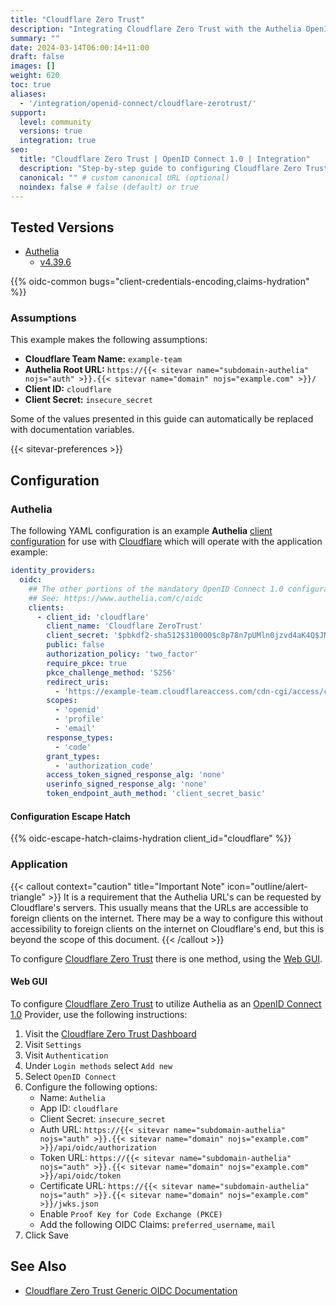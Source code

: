 ```yaml
---
title: "Cloudflare Zero Trust"
description: "Integrating Cloudflare Zero Trust with the Authelia OpenID Connect 1.0 Provider."
summary: ""
date: 2024-03-14T06:00:14+11:00
draft: false
images: []
weight: 620
toc: true
aliases:
  - '/integration/openid-connect/cloudflare-zerotrust/'
support:
  level: community
  versions: true
  integration: true
seo:
  title: "Cloudflare Zero Trust | OpenID Connect 1.0 | Integration"
  description: "Step-by-step guide to configuring Cloudflare Zero Trust with OpenID Connect 1.0 for secure SSO. Enhance your login flow using Authelia’s modern identity management."
  canonical: "" # custom canonical URL (optional)
  noindex: false # false (default) or true
---
```


## Tested Versions

- [Authelia]
  - [v4.39.6](https://github.com/authelia/authelia/releases/tag/v4.39.6)

{{% oidc-common bugs="client-credentials-encoding,claims-hydration" %}}

### Assumptions

This example makes the following assumptions:

- __Cloudflare Team Name:__ `example-team`
- __Authelia Root URL:__ `https://{{< sitevar name="subdomain-authelia" nojs="auth" >}}.{{< sitevar name="domain" nojs="example.com" >}}/`
- __Client ID:__ `cloudflare`
- __Client Secret:__ `insecure_secret`

Some of the values presented in this guide can automatically be replaced with documentation variables.

{{< sitevar-preferences >}}

## Configuration

### Authelia

The following YAML configuration is an example __Authelia__ [client configuration] for use with [Cloudflare] which will
operate with the application example:

```yaml {title="configuration.yml"}
identity_providers:
  oidc:
    ## The other portions of the mandatory OpenID Connect 1.0 configuration go here.
    ## See: https://www.authelia.com/c/oidc
    clients:
      - client_id: 'cloudflare'
        client_name: 'Cloudflare ZeroTrust'
        client_secret: '$pbkdf2-sha512$310000$c8p78n7pUMln0jzvd4aK4Q$JNRBzwAo0ek5qKn50cFzzvE9RXV88h1wJn5KGiHrD0YKtZaR/nCb2CJPOsKaPK0hjf.9yHxzQGZziziccp6Yng'  # The digest of 'insecure_secret'.
        public: false
        authorization_policy: 'two_factor'
        require_pkce: true
        pkce_challenge_method: 'S256'
        redirect_uris:
          - 'https://example-team.cloudflareaccess.com/cdn-cgi/access/callback'
        scopes:
          - 'openid'
          - 'profile'
          - 'email'
        response_types:
          - 'code'
        grant_types:
          - 'authorization_code'
        access_token_signed_response_alg: 'none'
        userinfo_signed_response_alg: 'none'
        token_endpoint_auth_method: 'client_secret_basic'
```

#### Configuration Escape Hatch

{{% oidc-escape-hatch-claims-hydration client_id="cloudflare" %}}

### Application

{{< callout context="caution" title="Important Note" icon="outline/alert-triangle" >}}
It is a requirement that the Authelia URL's can be requested by Cloudflare's servers. This usually
means that the URLs are accessible to foreign clients on the internet. There may be a way to configure this without
accessibility to foreign clients on the internet on Cloudflare's end, but this is beyond the scope of this document.
{{< /callout >}}

To configure [Cloudflare Zero Trust] there is one method, using the [Web GUI](#web-gui).

#### Web GUI

To configure [Cloudflare Zero Trust] to utilize Authelia as an [OpenID Connect 1.0] Provider, use the following
instructions:

1. Visit the [Cloudflare Zero Trust Dashboard](https://dash.teams.cloudflare.com)
2. Visit `Settings`
3. Visit `Authentication`
4. Under `Login methods` select `Add new`
5. Select `OpenID Connect`
6. Configure the following options:
   - Name: `Authelia`
   - App ID: `cloudflare`
   - Client Secret: `insecure_secret`
   - Auth URL: `https://{{< sitevar name="subdomain-authelia" nojs="auth" >}}.{{< sitevar name="domain" nojs="example.com" >}}/api/oidc/authorization`
   - Token URL: `https://{{< sitevar name="subdomain-authelia" nojs="auth" >}}.{{< sitevar name="domain" nojs="example.com" >}}/api/oidc/token`
   - Certificate URL: `https://{{< sitevar name="subdomain-authelia" nojs="auth" >}}.{{< sitevar name="domain" nojs="example.com" >}}/jwks.json`
   - Enable `Proof Key for Code Exchange (PKCE)`
   - Add the following OIDC Claims: `preferred_username`, `mail`
7. Click Save

## See Also

- [Cloudflare Zero Trust Generic OIDC Documentation](https://developers.cloudflare.com/cloudflare-one/identity/idp-integration/generic-oidc/)

[Authelia]: https://www.authelia.com
[Cloudflare]: https://www.cloudflare.com/
[Cloudflare Zero Trust]: https://www.cloudflare.com/products/zero-trust/
[OpenID Connect 1.0]: ../../introduction.md
[client configuration]: ../../../../configuration/identity-providers/openid-connect/clients.md
